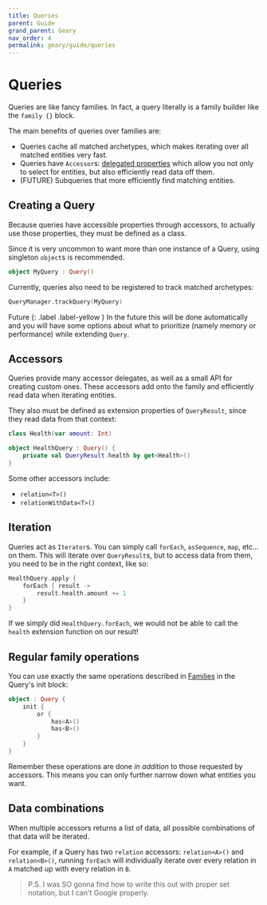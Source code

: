 ```yaml
---
title: Queries
parent: Guide
grand_parent: Geary
nav_order: 4
permalink: geary/guide/queries
---
```


# Queries

Queries are like fancy families. In fact, a query literally is a family builder like the `family {}` block.

The main benefits of queries over families are:
- Queries cache all matched archetypes, which makes iterating over all matched entities very fast.
- Queries have `Accessor`s: [delegated properties](https://kotlinlang.org/docs/reference/delegated-properties.html) which allow you not only to select for entities, but also efficiently read data off them.
- (FUTURE) Subqueries that more efficiently find matching entities.

## Creating a Query

Because queries have accessible properties through accessors, to actually use those properties, they must be defined as a class.

Since it is very uncommon to want more than one instance of a Query, using singleton `object`s is recommended.

```kotlin
object MyQuery : Query()
```

Currently, queries also need to be registered to track matched archetypes:

```kotlin
QueryManager.trackQuery(MyQuery)
```

Future
{: .label .label-yellow }
In the future this will be done automatically and you will have some options about what to prioritize (namely memory or performance) while extending `Query`.

## Accessors

Queries provide many accessor delegates, as well as a small API for creating custom ones. These accessors add onto the family and efficiently read data when iterating entities.

They also must be defined as extension properties of `QueryResult`, since they read data from that context:

```kotlin
class Health(var amount: Int)

object HealthQuery : Query() {
    private val QueryResult.health by get<Health>()
}
```

Some other accessors include:
- `relation<T>()`
- `relationWithData<T>()`

## Iteration

Queries act as `Iterator`s. You can simply call `forEach`, `asSequence`, `map`, etc... on them. This will iterate over `QueryResult`s, but to access data from them, you need to be in the right context, like so:

```kotlin
HealthQuery.apply {
    forEach { result ->
        result.health.amount += 1
    }
}
```

If we simply did `HealthQuery.forEach`, we would not be able to call the `health` extension function on our result!

## Regular family operations

You can use exactly the same operations described in [Families](families) in the Query's init block:

```kotlin
object : Query {
    init {
        or {
            has<A>()
            has<B>()
        }
    }
}
```

Remember these operations are done *in addition* to those requested by accessors. This means you can only further narrow down what entities you want.

## Data combinations

When multiple accessors returns a list of data, all possible combinations of that data will be iterated.

For example, if a Query has two `relation` accessors: `relation<A>()` and `relation<B>()`, running `forEach` will individually iterate over every relation in `A` matched up with every relation in `B`.

> P.S. I was SO gonna find how to write this out with proper set notation, but I can't Google properly.
